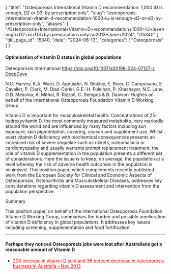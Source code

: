 {
  "title": "Osteoporosis International Vitamin D recommendation: 1,000 IU is enough, D2 or D3, by prescription only",
  "slug": "osteoporosis-international-vitamin-d-recommendation-1000-iu-is-enough-d2-or-d3-by-prescription-only",
  "aliases": [
    "/Osteoporosis+International+Vitamin+D+recommendation+1000+IU+is+enough+D2+or+D3+by+prescription+only+\u2013+June+2024",
    "/15340"
  ],
  "tiki_page_id": 15340,
  "date": "2024-06-13",
  "categories": [
    "Osteoporosis"
  ]
}


#### Optimisation of vitamin D status in global populations

Osteoporosis International  https://doi.org/10.1007/s00198-024-07127-z &nbsp; &nbsp; [DeepDyve](https://www.deepdyve.com/lp/springer-journal/optimisation-of-vitamin-d-status-in-global-populations-bg6plG4NHj?key=springer)

N.C. Harvey, K.A. Ward, D. Agnusdei, N. Binkley, E. Biver, C. Campusano, E. Cavalier, P. Clark, M. Diaz-Curiel, G.E.-H. Fuleihan, P. Khashayar, N.E. Lane, O.D. Messina, A. Mithal, R. Rizzoli, C. Sempos & B. Dawson-Hughes on behalf of the International Osteoporosis Foundation Vitamin D Working Group

Vitamin D is important for musculoskeletal health. Concentrations of 25-hydroxyvitamin D, the most commonly measured metabolite, vary markedly around the world and are influenced by many factors including sun exposure, skin pigmentation, covering, season and supplement use. Whilst overt vitamin D deficiency with biochemical consequences presents an increased risk of severe sequelae such as rickets, osteomalacia or cardiomyopathy and usually warrants prompt replacement treatment, the role of vitamin D supplementation in the population presents a different set of considerations. Here the issue is to keep, on average, the population at a level whereby the risk of adverse health outcomes in the population is minimised. This position paper, which complements recently published work from the European Society for Clinical and Economic Aspects of Osteoporosis, Osteoarthritis and Musculoskeletal Diseases, addresses key considerations regarding vitamin D assessment and intervention from the population perspective.

Summary

This position paper, on behalf of the International Osteoporosis Foundation Vitamin D Working Group, summarises the burden and possible amelioration of vitamin D deficiency in global populations. It addresses key issues including screening, supplementation and food fortification.

---

#### Perhaps they noticed Osteoporosis jobs were lost after Australians got a reasonable amount of Vitamin D

* <a href="/posts/20x-increase-in-vitamin-d-sold-and-36-percent-decrease-in-osteoporosis-business-in-australia" style="color: red; text-decoration: underline;" title="This post/category does not exist yet: 20X increase in vitamin D sold and 36 percent decrease in osteoporosis business in Australia – Nov 2013">20X increase in vitamin D sold and 36 percent decrease in osteoporosis business in Australia – Nov 2013</a>
